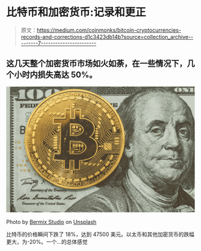# 比特币和加密货币:记录和更正

> 原文：<https://medium.com/coinmonks/bitcoin-cryptocurrencies-records-and-corrections-d1c3423db14b?source=collection_archive---------7----------------------->

## 这几天整个加密货币市场如火如荼，在一些情况下，几个小时内损失高达 50%。

![](img/431603b09bad6635b5123a089c9d195a.png)

Photo by [Bermix Studio](https://unsplash.com/@bermixstudio?utm_source=medium&utm_medium=referral) on [Unsplash](https://unsplash.com?utm_source=medium&utm_medium=referral)

比特币的价格瞬间下跌了 18%，达到 47500 美元。以太币和其他加密货币的跌幅更大，为-20%。一个…的总体感觉